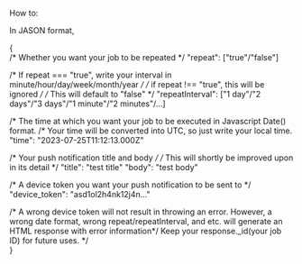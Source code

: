 How to:

In JASON format,

{\
  /* Whether you want your job to be repeated */
  "repeat": ["true"/"false"] 
  
  /* If repeat === "true", write your interval in minute/hour/day/week/month/year */
  /* if repeat !== "true", this will be ignored */
  /* This will default to "false" */
  "repeatInterval": ["1 day"/"2 days"/"3 days"/"1 minute"/"2 minutes"/...]
  
  /* The time at which you want your job to be executed in Javascript Date() format.
  /* Your time will be converted into UTC, so just write your local time.
  "time": "2023-07-25T11:12:13.000Z"
  
  /* Your push notification title and body */
  /* This will shortly be improved upon in its detail */
  "title": "test title"
  "body": "test body"
  
  /* A device token you want your push notification to be sent to */
  "device_token": "asd1ol2h4nk12j4n..."
  
  /* 
  A wrong device token will not result in throwing an error. 
  However, a wrong date format, wrong repeat/repeatInterval, and etc. will generate an HTML response with error information*/
  Keep your response._id(your job ID) for future uses.
  */\
}